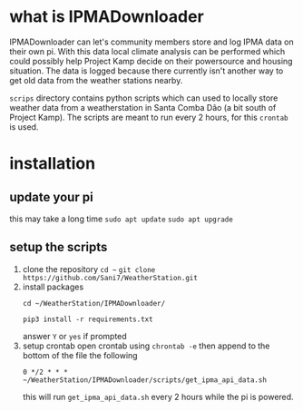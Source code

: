 # what is IPMADownloader 
IPMADownloader can let's community members store and log IPMA data on their own pi. With this data local climate analysis can be performed which could possibly help Project Kamp decide on their powersource and housing situation. The data is logged because there currently isn't another way to get old data from the weather stations nearby.

`scrips` directory contains python scripts which can used to locally store weather data from a weatherstation in Santa Comba Dão (a bit south of Project Kamp).
The scripts are meant to run every 2 hours, for this `crontab` is used.

# installation
## update your pi
this may take a long time
```sudo apt update```
```sudo apt upgrade```

## setup the scripts
1.  clone the repository
    `cd ~`
    `git clone https://github.com/Sani7/WeatherStation.git`
2.  install packages
    ```
    cd ~/WeatherStation/IPMADownloader/
    ```
    ```
    pip3 install -r requirements.txt
    ```
    answer `Y` or `yes` if prompted
3.  setup crontab
    open crontab using
    `chrontab -e`
    then append to the bottom of the file the following
    ```cron
    0 */2 * * * ~/WeatherStation/IPMADownloader/scripts/get_ipma_api_data.sh
    ```
    this will run `get_ipma_api_data.sh` every 2 hours while the pi is powered.
